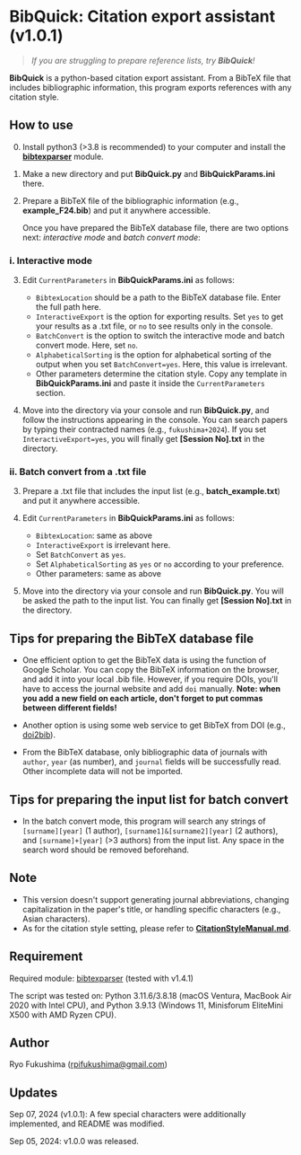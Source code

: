 # **BibQuick: Citation export assistant (v1.0.1)**

> *If you are struggling to prepare reference lists, try **BibQuick**!*

**BibQuick** is a python-based citation export assistant. From a BibTeX file that includes bibliographic information, 
this program exports references with any citation style.

## How to use

0. Install python3 (>3.8 is recommended) to your computer and install the [**bibtexparser**](https://pypi.org/project/bibtexparser/) module.

1. Make a new directory and put **BibQuick.py** and **BibQuickParams.ini** there.

2. Prepare a BibTeX file of the bibliographic information (e.g., **example_F24.bib**) and put it anywhere accessible.

   Once you have prepared the BibTeX database file, there are two options next: *interactive mode* and *batch convert mode*:

### i. Interactive mode

3. Edit `CurrentParameters` in **BibQuickParams.ini** as follows:
   
   * `BibtexLocation` should be a path to the BibTeX database file. Enter the full path here.
   * `InteractiveExport` is the option for exporting results. Set `yes` to get your results as a .txt file, or `no` to see results only in the console.
   * `BatchConvert` is the option to switch the interactive mode and batch convert mode. Here, set `no`. 
   * `AlphabeticalSorting` is the option for alphabetical sorting of the output when you set `BatchConvert=yes`. Here, this value is irrelevant.
   * Other parameters determine the citation style. Copy any template in **BibQuickParams.ini** and paste it inside the `CurrentParameters` section.

4. Move into the directory via your console and run **BibQuick.py**, and follow the instructions appearing in the console. You can search papers by typing their contracted names (e.g., `fukushima+2024`). If you set `InteractiveExport=yes`, you will finally get **[Session No].txt** in the directory.

### ii. Batch convert from a .txt file

3. Prepare a .txt file that includes the input list (e.g., **batch_example.txt**) and put it anywhere accessible.

4. Edit `CurrentParameters` in **BibQuickParams.ini** as follows:
   
   * `BibtexLocation`: same as above
   * `InteractiveExport` is irrelevant here.
   * Set `BatchConvert` as `yes`. 
   * Set `AlphabeticalSorting` as `yes` or `no` according to your preference.
   * Other parameters: same as above

5. Move into the directory via your console and run **BibQuick.py**. You will be asked the path to the input list. You can finally get **[Session No].txt** in the directory.

## Tips for preparing the BibTeX database file

- One efficient option to get the BibTeX data is using the function of Google Scholar. You can copy the BibTeX information on the browser, and add it into your local .bib file. However, if you require DOIs, you'll have to access the journal website and add `doi` manually. **Note: when you add a new field on each article, don't forget to put commas between different fields!**
  
- Another option is using some web service to get BibTeX from DOI (e.g., [doi2bib](https://www.doi2bib.org)).
  
- From the BibTeX database, only bibliographic data of journals with `author`, `year` (as number), and `journal` fields will be successfully read. Other incomplete data will not be imported.

## Tips for preparing the input list for batch convert

- In the batch convert mode, this program will search any strings of `[surname][year]` (1 author), `[surname1]&[surname2][year]` (2 authors), and `[surname]+[year]` (>3 authors) from the input list. Any space in the search word should be removed beforehand.

## Note

- This version doesn't support generating journal abbreviations, changing capitalization in the paper's title, or handling specific characters (e.g., Asian characters).
- As for the citation style setting, please refer to [**CitationStyleManual.md**](./CitationStyleManual.md).


## Requirement

Required module: [bibtexparser](https://pypi.org/project/bibtexparser/) (tested with v1.4.1)

The script was tested on: Python 3.11.6/3.8.18 (macOS Ventura, MacBook Air 2020 with Intel CPU), and Python 3.9.13 (Windows 11, Minisforum EliteMini X500 with AMD Ryzen CPU).

## Author

Ryo Fukushima (rpifukushima@gmail.com)

## Updates

Sep 07, 2024 (v1.0.1): A few special characters were additionally implemented, and README was modified. 

Sep 05, 2024: v1.0.0 was released.
